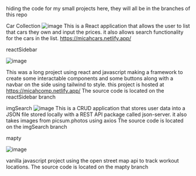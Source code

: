 hiding the code for my small projects here, they will all be in the branches of this repo

Car Collection
![image](https://user-images.githubusercontent.com/118682791/228387534-3b08953b-bdbc-4f43-8e83-bf58e1acd21c.png)
This is a React application that allows the user to list that cars they own and input the prices. it also allows search functionality for the cars in the list. 
https://micahcars.netlify.app/


reactSidebar

![image](https://user-images.githubusercontent.com/118682791/221739048-cd9b730c-1edd-4a68-acc9-d4eb627bdb05.png)

This was a long project using react and javascript making a framework to create some interactable components and some buttons along with a navbar on the side using tailwind to style. 
this project is hosted at https://micahcomp.netlify.app/
The source code is located on the reactSidebar branch

imgSearch
![image](https://user-images.githubusercontent.com/118682791/221743691-a2a0a31b-4a64-41f0-926e-b1ae2b2db147.png)
This is a CRUD application that stores user data into a JSON file stored locally with a REST API package called json-server. it also takes images from picsum.photos using axios
The source code is located on the imgSearch branch

mapty

![image](https://user-images.githubusercontent.com/118682791/221744661-8748cf6b-da70-4fa5-91b8-42f6cb311102.png)

vanilla javascript project using the open street map api to track workout locations. 
The source code is located on the mapty branch
